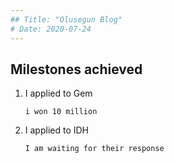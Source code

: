 ```yaml
---
## Title: "Olusegun Blog"
# Date: 2020-07-24
---
```


## Milestones achieved
1. I applied to Gem

       i won 10 million
  
2. I applied to IDH

       I am waiting for their response
